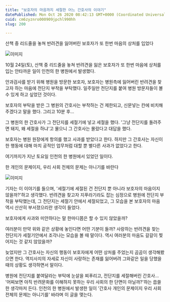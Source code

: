 ```yaml
---
title: "보호자의 마음까지 세절한 어느 간호사의 이야기"
datePublished: Mon Oct 26 2020 08:42:13 GMT+0000 (Coordinated Universal Time)
cuid: cm6zyznro000909jpchl990hh
slug: 200

---
```



산책 중 리드줄을 놓쳐 반려견을 잃어버린 보호자가 또 한번 마음의 상처를 입었다

![이미지](https://cdn.hashnode.com/res/hashnode/image/upload/v1739247387268/a7565fbd-4a74-4aec-bd12-f6563737a168.jpeg)

10월 24일(토), 산책 중 리드줄을 놓쳐 반려견을 잃은 보호자가 또 한번 마음에 상처를 입는 안타까운 일이 인천의 한 병원에서 발생했다.

안과검사를 받기 위해 병원을 방문한 보호자, 보호자는 병원측에 잃어버린 반려견을 찾고자 하는 마음에 전단지 부착을 부탁했다. 일주일만 전단지를 붙여 병원 방문자들이 볼 수 있게 하고 싶었던 것이다.

보호자의 부탁을 받은 그 병원의 간호사는 부착하는 건 제한되고, 신문넣는 칸에 비치해주겠다고 말을 했다. 그리고 10분 후...

그 병원의 한 간호사가 그 전단지를 세절기에 넣고 세절을 했다. '그냥 전단지를 돌려주면 돼지, 왜 세절을 하냐'고 물으니 그 간호사는 몰랐다고 대답을 했다.

보호자는 병원 원장에게 항의를 했고 사과를 받았다고 한다. 하지만 그 간호사는 자신이 한 행동에 대해 마치 공적인 업무처럼 대할 뿐 별다른 사과가 없었다고 한다.

여기까지가 지난 토요일 인천의 한 병원에서 있었던 일이다.

한 개인의 문제이지, 우리 사회 전체의 문제는 아니기를 바란다

![이미지](https://cdn.hashnode.com/res/hashnode/image/upload/v1739247389472/78e30857-f57e-434a-8a96-fba953e4589c.jpeg)

기자는 이 이야기를 들으며, '세절기에 세절된 건 전단지 뿐 아니라 보호자의 마음이지 않을까?'하고 생각했다. 반려견을 찾고자 지푸라기라도 잡는 심정으로 병원에 전단지 부착을 부탁했는데, 그 전단지는 세절기 안에서 세절되었고, 그 모습을 본 보호자의 마음 역시 산산히 부서졌으리란 생각이 들었다.

보호자에게 사과와 미안하다는 말 한마디쯤은 할 수 있지 않았을까?

여러분이 만약 위와 같은 상황에 놓인다면 어떤 기분이 들까? 사랑하는 반려견을 찾는 전단지가 세절기안에서 조각나는 모습을 볼 때 말이다. 역시 여러분의 마음도 갈갈이 찢어지는 것 같지 않았을까?

늦었지만 그 간호사는 자신의 행동이 보호자에게 어떤 상처를 주었는지 곰곰이 생각해봤으면 한다. 역지사지의 자세로 자신이 사랑하는 존재를 잃어버려 그와같은 일을 당했을 때의 상황도 생각하면서 말이다.

병원에 전단지를 붙여달라는 부탁에 눈살을 찌푸리고, 전단지를 세절해버린 간호사... '어찌보면 아직 반려문화를 이해하지 못하는 우리 사회의 한 단면이 아닐까?'하는 씁쓸한 생각마저 든다. 인천의 한 병원에서 발생한 일이 '간호사 개인의 문제이지 우리 사회 전체의 문제는 아니기를' 바라며 이 글을 맺는다.